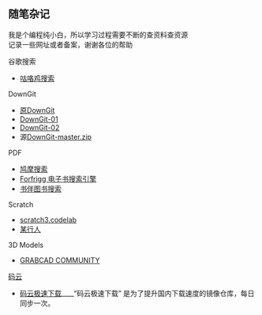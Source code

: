 ## 随笔杂记
我是个编程纯小白，所以学习过程需要不断的查资料查资源  
记录一些网址或者备案，谢谢各位的帮助

谷歌搜索
+ [咕咯鸡搜索](https://gugeji.com/)

DownGit
+ [原DownGit](https://minhaskamal.github.io/DownGit/)
+ [DownGit-01](https://www.itsvse.com/downgit/#/home)
+ [DownGit-02](http://downgit.zhoudaxiaa.com/#/home)
+ 源[DownGit-master.zip](https://github.com/Baymax94/Learning-Robot/files/3382707/DownGit-master.zip)

PDF
+ [鸠摩搜索](https://www.jiumodiary.com/)
+ [Forfrigg 电子书搜索引擎](http://forfrigg.com/)
+ [书伴图书搜索](https://bookfere.com/search)  

Scratch
+ [scratch3.codelab](https://scratch3.codelab.club/)
+ [某行人](https://blog.just4fun.site/index.html)

3D Models
+ [GRABCAD COMMUNITY](https://grabcad.com/library)

[码云](https://gitee.com/)
+ [码云极速下载](https://gitee.com/mirrors)____“码云极速下载” 是为了提升国内下载速度的镜像仓库，每日同步一次。
